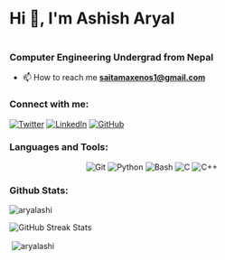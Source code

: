 # Hi 👋, I'm Ashish Aryal
<img src="https://komarev.com/ghpvc/?username=aryalashi&style=flat-square&color=blue" alt=""/>

### Computer Engineering Undergrad from Nepal

- 📫 How to reach me **[saitamaxenos1@gmail.com](mailto:saitamaxenos1@gmail.com)**

### Connect with me:

[![Twitter](https://img.shields.io/badge/-Twitter-1DA1F2.svg?logo=Twitter&logoColor=white)](https://twitter.com/ashisharyal580) [![LinkedIn](https://img.shields.io/badge/LinkedIn-%230077B5.svg?logo=linkedin&logoColor=white)](https://linkedin.com/in/ashish-aryal-030875201/) [![GitHub](https://img.shields.io/badge/-GitHub-181717.svg?logo=GitHub&logoColor=white)](https://github.com/aryalashi)
<br> 
### Languages and Tools:

<div align="center">
  <img src="https://img.shields.io/badge/-Git-F05032?style=flat&logo=git&logoColor=white" alt="Git" />
  <img src="https://img.shields.io/badge/-Python-3776AB?style=flat&logo=python&logoColor=white" alt="Python" />
  <img src="https://img.shields.io/badge/-Bash-4EAA25?style=flat&logo=gnu-bash&logoColor=white" alt="Bash" />
  <img src="https://img.shields.io/badge/-C-A8B9CC?style=flat&logo=c&logoColor=white" alt="C" />
  <img src="https://img.shields.io/badge/-C++-00599C?style=flat&logo=c%2B%2B&logoColor=white" alt="C++" />
</div>

### Github Stats:

<p><img align="center" src="https://github-readme-stats.vercel.app/api/top-langs?username=aryalashi&show_icons=true&theme=dark&locale=en&layout=compact" alt="aryalashi" /></p>
<p><img align="center" src="https://github-readme-streak-stats.herokuapp.com/?user=aryalashi&theme=dark&hide_border=true" alt="GitHub Streak Stats" /></p>
<p>&nbsp;<img align="center" src="https://github-readme-stats.vercel.app/api?username=aryalashi&show_icons=true&locale=en&theme=dark" alt="aryalashi" /></p>
